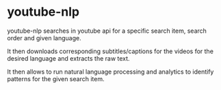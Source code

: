 # youtube-nlp
youtube-nlp searches in youtube api for a specific search item, search order and given language. 

It then downloads corresponding subtitles/captions for the videos for the desired 
language and extracts the raw text. 

It then allows to run natural language processing and analytics to identify patterns
for the given search item. 